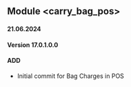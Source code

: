 ## Module <carry_bag_pos>

#### 21.06.2024
#### Version 17.0.1.0.0
#### ADD
- Initial commit for Bag Charges in POS
